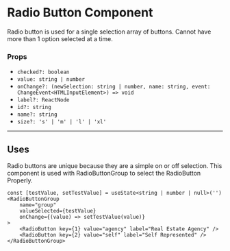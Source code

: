 # Radio Button Component

Radio button is used for a single selection array of buttons. Cannot have more than 1 option selected at a time.

### Props

- `checked?: boolean`
- `value: string | number`
- `onChange?: (newSelection: string | number, name: string, event: ChangeEvent<HTMLInputElement>) => void`
- `label?: ReactNode`
- `id?: string`
- `name?: string`
- `size?: 's' | 'm' | 'l' | 'xl'`

---

## Uses

Radio buttons are unique because they are a simple on or off selection. This component is used with RadioButtonGroup to select the RadioButton Properly.

```tsx
const [testValue, setTestValue] = useState<string | number | null>('')
<RadioButtonGroup
    name="group"
    valueSelected={testValue}
    onChange={(value) => setTestValue(value)}
>
    <RadioButton key={1} value="agency" label="Real Estate Agency" />
    <RadioButton key={2} value="self" label="Self Represented" />
</RadioButtonGroup>
```
